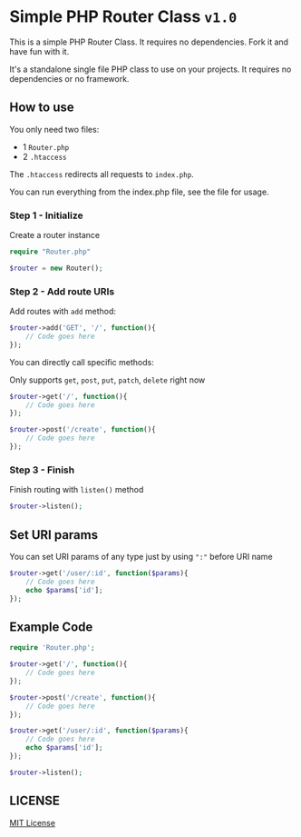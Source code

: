# Simple PHP Router Class `v1.0`
This is a simple PHP Router Class. It requires no dependencies. Fork it and have fun with it.

It's a standalone single file PHP class to use on your projects. It requires no dependencies or no framework.


## How to use

You only need two files:

- 1 `Router.php`
- 2 `.htaccess`

The `.htaccess` redirects all requests to `index.php`.

You can run everything from the index.php file, see the file for usage.

### Step 1 - Initialize
Create a router instance
```php
require "Router.php"

$router = new Router();
```

### Step 2 - Add route URIs
Add routes with `add` method:
```php
$router->add('GET', '/', function(){
    // Code goes here
});
```

You can directly call specific methods:

Only supports `get`, `post`, `put`, `patch`, `delete` right now
```php
$router->get('/', function(){
    // Code goes here
});

$router->post('/create', function(){
    // Code goes here
});
```

### Step 3 - Finish
Finish routing with `listen()` method
```php
$router->listen();
```

## Set URI params
You can set URI params of any type just by using `":"` before URI name
```php
$router->get('/user/:id', function($params){
    // Code goes here
    echo $params['id'];
});
```

## Example Code
```php
require 'Router.php';

$router->get('/', function(){
    // Code goes here
});

$router->post('/create', function(){
    // Code goes here
});

$router->get('/user/:id', function($params){
    // Code goes here
    echo $params['id'];
});

$router->listen();
```

## LICENSE
[MIT License](LICENSE)